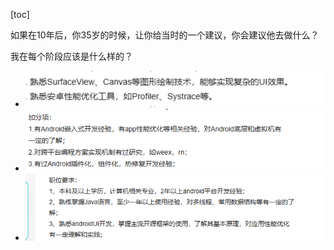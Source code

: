 [toc]

如果在10年后，你35岁的时候，让你给当时的一个建议，你会建议他去做什么？

我在每个阶段应该是什么样的？

- ![image-20250811184814568](../../_pic_/image-20250811184814568.png)
- ![image-20250811184818420](../../_pic_/image-20250811184818420.png)
- ![image-20250811184825278](../../_pic_/image-20250811184825278.png)

